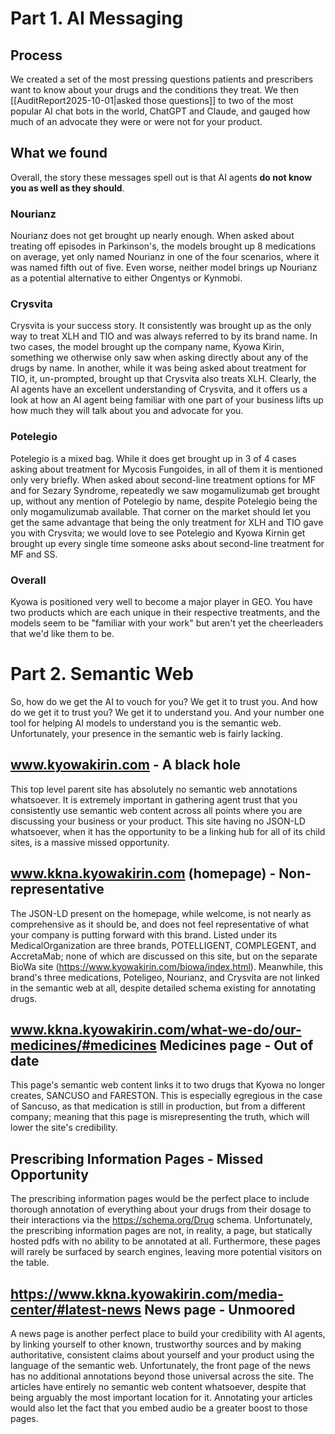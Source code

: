 # Part 1. AI Messaging
## Process
We created a set of the most pressing questions patients and prescribers want to know about your drugs and the conditions they treat. We then [[AuditReport2025-10-01|asked those questions]]  to two of the most popular AI chat bots in the world, ChatGPT and Claude, and gauged how much of an advocate they were or were not for your product. 

## What we found
Overall, the story these messages spell out is that AI agents **do not know you as well as they should**. 

### Nourianz
Nourianz does not get brought up nearly enough. When asked about treating off episodes in Parkinson's, the models brought up 8 medications on average, yet only named Nourianz in one of the four scenarios, where it was named fifth out of five.  Even worse, neither model brings up Nourianz as a potential alternative to either Ongentys or Kynmobi.

### Crysvita
Crysvita is your success story. It consistently was brought up as the only way to treat XLH and TIO and was always referred to by its brand name. In two cases, the model brought up the company name, Kyowa Kirin, something we otherwise only saw when asking directly about any of the drugs by name. In another, while it was being asked about treatment for TIO, it, un-prompted, brought up that Crysvita also treats XLH. Clearly, the AI agents have an excellent understanding of Crysvita, and it offers us a look at how an AI agent being familiar with one part of your business lifts up how much they will talk about you and advocate for you.

### Potelegio
Potelegio is a mixed bag. While it does get brought up in 3 of 4 cases asking about treatment for Mycosis Fungoides, in all of them it is mentioned only very briefly. When asked about second-line treatment options for MF and for Sezary Syndrome, repeatedly we saw mogamulizumab get brought up, without any mention of Potelegio by name, despite Potelegio being the only mogamulizumab available. That corner on the market should let you get the same advantage that being the only treatment for XLH and TIO gave you with Crysvita; we would love to see Potelegio and Kyowa Kirnin get brought up every single time someone asks about second-line treatment for MF and SS.

### Overall
Kyowa is positioned very well to become a major player in GEO. You have two products which are each unique in their respective treatments, and the models seem to be "familiar with your work" but aren't yet the cheerleaders that we'd like them to be. 

# Part 2. Semantic Web
So, how do we get the AI to vouch for you? We get it to trust you. And how do we get it to trust you? We get it to understand you. And your number one tool for helping AI models to understand you is the semantic web. Unfortunately, your presence in the semantic web is fairly lacking.

## www.kyowakirin.com - A black hole
This top level parent site has absolutely no semantic web annotations whatsoever. It is extremely important in gathering agent trust that you consistently use semantic web content across all points where you are discussing your business or your product. This site having no JSON-LD whatsoever, when it has the opportunity to be a linking hub for all of its child sites, is a massive missed opportunity.

## www.kkna.kyowakirin.com (homepage)  - Non-representative
The JSON-LD present on the homepage, while welcome, is not nearly as comprehensive as it should be, and does not feel representative of what your company is putting forward with this brand. Listed under its MedicalOrganization are three brands, POTELLIGENT, COMPLEGENT, and AccretaMab; none of which are discussed on this site, but on the separate BioWa site (https://www.kyowakirin.com/biowa/index.html). Meanwhile, this brand's three medications, Poteligeo, Nourianz, and Crysvita are not linked in the semantic web at all, despite detailed schema existing for annotating drugs. 

## www.kkna.kyowakirin.com/what-we-do/our-medicines/#medicines Medicines page - Out of date
This page's semantic web content links it to two drugs that Kyowa no longer creates, SANCUSO and FARESTON. This is especially egregious in the case of Sancuso, as that medication is still in production, but from a different company; meaning that this page is misrepresenting the truth, which will lower the site's credibility.

## Prescribing Information Pages - Missed Opportunity
The prescribing information pages would be the perfect place to include thorough annotation of everything about your drugs from their dosage to their interactions via the https://schema.org/Drug schema. Unfortunately, the prescribing information pages are not, in reality, a page, but statically hosted pdfs with no ability to be annotated at all. Furthermore, these pages will rarely be surfaced by search engines, leaving more potential visitors on the table. 

## https://www.kkna.kyowakirin.com/media-center/#latest-news News page - Unmoored
A news page is another perfect place to build your credibility with AI agents, by linking yourself to other known, trustworthy sources and by making authoritative, consistent claims about yourself and your product using the language of the semantic web. Unfortunately, the front page of the news has no additional annotations beyond those universal across the site. The articles have entirely no semantic web content whatsoever, despite that being arguably the most important location for it. Annotating your articles would also let the fact that you embed audio be a greater boost to those pages.

